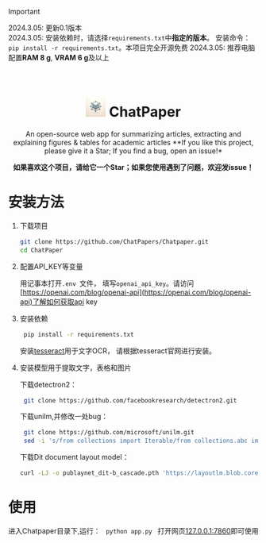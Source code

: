 > [!IMPORTANT]  
> 2024.3.05: 更新0.1版本  
> 2024.3.05: 安装依赖时，请选择`requirements.txt`中**指定的版本**。 安装命令：`pip install -r requirements.txt`。本项目完全开源免费
> 2024.3.05: 推荐电脑配置**RAM 8 g**, **VRAM 6 g**及以上
<br>

<div align=center>
<h1 aligh="center">
<img src="logo.png" width="40"> ChatPaper
</h1>
An open-source web app for summarizing articles, extracting and explaining figures &amp; tables for academic articles  
**If you like this project, please give it a Star; If you find a bug, open an issue!*

**如果喜欢这个项目，请给它一个Star；如果您使用遇到了问题，欢迎发issue！**

</div>






# 安装方法
1. 下载项目

    ```sh
    git clone https://github.com/ChatPapers/Chatpaper.git
    cd ChatPaper
    ```

2. 配置API_KEY等变量

    用记事本打开```.env ```文件， 填写```openai_api_key```。请访问[https://openai.com/blog/openai-api](https://openai.com/blog/openai-api)了解如何获取api key

3. 安装依赖
    ```sh
     pip install -r requirements.txt
    
    ```
    安装[tesseract](https://tesseract-ocr.github.io/tessdoc/Installation.html)用于文字OCR， 请根据tesseract官网进行安装。
   
4. 安装模型用于提取文字，表格和图片

    下载detectron2：
    ```sh
     git clone https://github.com/facebookresearch/detectron2.git

    ```
    下载unilm,并修改一处bug：
    ```sh
     git clone https://github.com/microsoft/unilm.git
     sed -i 's/from collections import Iterable/from collections.abc import Iterable/' unilm/dit/object_detection/ditod/table_evaluation/data_structure.py"
    ```
    下载Dit document layout model：
    ```sh
    curl -LJ -o publaynet_dit-b_cascade.pth 'https://layoutlm.blob.core.windows.net/dit/dit-fts/publaynet_dit-b_cascade.pth?sv=2022-11-02&ss=b&srt=o&sp=r&se=2033-06-08T16:48:15Z&st=2023-06-08T08:48:15Z&spr=https&sig=a9VXrihTzbWyVfaIDlIT1Z0FoR1073VB0RLQUMuudD4%3D'
    ```
# 使用
进入Chatpaper目录下,运行：
    ``` 
    python app.py 
    ```
打开网页[127.0.0.1:7860](127.0.0.1:7860)即可使用
